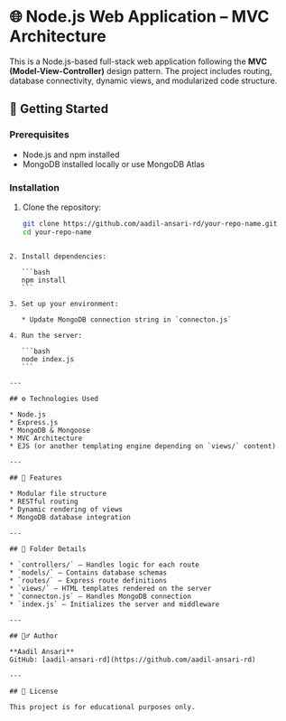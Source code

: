 


# 🌐 Node.js Web Application – MVC Architecture

This is a Node.js-based full-stack web application following the **MVC (Model-View-Controller)** design pattern. The project includes routing, database connectivity, dynamic views, and modularized code structure.







## 🚀 Getting Started

### Prerequisites

- Node.js and npm installed
- MongoDB installed locally or use MongoDB Atlas

### Installation

1. Clone the repository:
   ```bash
   git clone https://github.com/aadil-ansari-rd/your-repo-name.git
   cd your-repo-name
````

2. Install dependencies:

   ```bash
   npm install
   ```

3. Set up your environment:

   * Update MongoDB connection string in `connecton.js`

4. Run the server:

   ```bash
   node index.js
   ```

---

## ⚙️ Technologies Used

* Node.js
* Express.js
* MongoDB & Mongoose
* MVC Architecture
* EJS (or another templating engine depending on `views/` content)

---

## 📌 Features

* Modular file structure
* RESTful routing
* Dynamic rendering of views
* MongoDB database integration

---

## 📁 Folder Details

* `controllers/` – Handles logic for each route
* `models/` – Contains database schemas
* `routes/` – Express route definitions
* `views/` – HTML templates rendered on the server
* `connecton.js` – Handles MongoDB connection
* `index.js` – Initializes the server and middleware

---

## 🙋‍♂️ Author

**Aadil Ansari**
GitHub: [aadil-ansari-rd](https://github.com/aadil-ansari-rd)

---

## 📝 License

This project is for educational purposes only.

